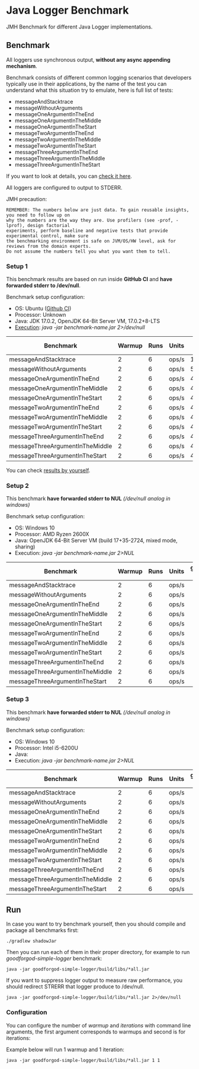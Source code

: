 # Java Logger Benchmark

JMH Benchmark for different Java Logger implementations.

## Benchmark

All loggers use synchronous output, **without any async appending mechanism**.

Benchmark consists of different common logging scenarios that developers typically use in their applications, by the name of the test you can understand what this situation try to emulate, here is full list of tests:
- messageAndStacktrace         
- messageWithoutArguments       
- messageOneArgumentInTheEnd    
- messageOneArgumentInTheMiddle  
- messageOneArgumentInTheStart   
- messageTwoArgumentInTheEnd    
- messageTwoArgumentInTheMiddle 
- messageTwoArgumentInTheStart 
- messageThreeArgumentInTheEnd
- messageThreeArgumentInTheMiddle
- messageThreeArgumentInTheStart

If you want to look at details, you can [check it here](https://github.com/GoodforGod/java-logger-benchmark/tree/master/benchmark/src/main/java/io/goodforgod/benchmark).

All loggers are configured to output to STDERR.

JMH precaution:
```text
REMEMBER: The numbers below are just data. To gain reusable insights, you need to follow up on
why the numbers are the way they are. Use profilers (see -prof, -lprof), design factorial
experiments, perform baseline and negative tests that provide experimental control, make sure
the benchmarking environment is safe on JVM/OS/HW level, ask for reviews from the domain experts.
Do not assume the numbers tell you what you want them to tell.
```

### Setup 1

This benchmark results are based on run inside **GitHub CI** and **have forwarded stderr to /dev/null**.

Benchmark setup configuration:
- OS: Ubuntu ([Github CI](https://github.com/GoodforGod/java-logger-benchmark/actions))
- Processor: Unknown
- Java: JDK 17.0.2, OpenJDK 64-Bit Server VM, 17.0.2+8-LTS
- [Execution](https://github.com/GoodforGod/java-logger-benchmark/blob/master/.github/workflows/gradle.yml#L37-L50): *java -jar benchmark-name.jar 2>/dev/null*

| Benchmark | Warmup | Runs | Units | goodforgod-simple | slf4j-simple | logback | log4j | java-system |
|---|---|---|---|---|---|---|---|---|
| messageAndStacktrace            | 2 | 6 | ops/s | 117365±2118 | 12832±1087 | 118095±2158 | 103683±3284 | 40342±629 |
| messageWithoutArguments         | 2 | 6 | ops/s | 503906±24217 | 176912±13586 | 488800±37822 | 420665±8805 | 40777±617 |
| messageOneArgumentInTheEnd      | 2 | 6 | ops/s | 475680±23021 | 170384±29214 | 450336±4803 | 413645±32625 | 41513±823 |
| messageOneArgumentInTheMiddle   | 2 | 6 | ops/s | 476436±12130 | 190546±13642 | 454803±21936 | 429710±13751 | 41482±1392 |
| messageOneArgumentInTheStart    | 2 | 6 | ops/s | 460164±11014 | 186111±15280 | 444657±2332 | 417252±8034 | 40407±1313 |
| messageTwoArgumentInTheEnd      | 2 | 6 | ops/s | 449377±9286 | 178412±26319 | 440259±3819 | 371821±25846 | 40151±716 |
| messageTwoArgumentInTheMiddle   | 2 | 6 | ops/s | 437624±4854 | 182567±17643 | 439746±12459 | 409443±10546 | 40756±690 |
| messageTwoArgumentInTheStart    | 2 | 6 | ops/s | 433289±16436 | 181263±22115 | 433450±21592 | 387061±7459 | 40064±503 |
| messageThreeArgumentInTheEnd    | 2 | 6 | ops/s | 435443±14175 | 179582±21615 | 427762±34262 | 393146±8272 | 40407±1313 |
| messageThreeArgumentInTheMiddle | 2 | 6 | ops/s | 434948±25266 | 184036±20658 | 420698±32571 | 378362±15518 | 40150±681 |
| messageThreeArgumentInTheStart  | 2 | 6 | ops/s | 441791±26952 | 183132±10275 | 422269±32483 | 398629±7963 | 39304±988 |

You can check [results by yourself](https://github.com/GoodforGod/java-logger-benchmark/actions/runs/1989473193).

### Setup 2

This benchmark **have forwarded stderr to NUL** *(/dev/null analog in windows)*

Benchmark setup configuration:
- OS: Windows 10
- Processor: AMD Ryzen 2600X
- Java: OpenJDK 64-Bit Server VM (build 17+35-2724, mixed mode, sharing)
- Execution: *java -jar benchmark-name.jar 2>NUL*

| Benchmark | Warmup | Runs | Units | goodforgod-simple | slf4j-simple | logback | log4j | java-system |
|---|---|---|---|---|---|---|---|---|
| messageAndStacktrace            | 2 | 6 | ops/s |  |  |  |  |  |
| messageWithoutArguments         | 2 | 6 | ops/s |  |  |  |  |  |
| messageOneArgumentInTheEnd      | 2 | 6 | ops/s |  |  |  |  |  |
| messageOneArgumentInTheMiddle   | 2 | 6 | ops/s |  |  |  |  |  |
| messageOneArgumentInTheStart    | 2 | 6 | ops/s |  |  |  |  |  |
| messageTwoArgumentInTheEnd      | 2 | 6 | ops/s |  |  |  |  |  |
| messageTwoArgumentInTheMiddle   | 2 | 6 | ops/s |  |  |  |  |  |
| messageTwoArgumentInTheStart    | 2 | 6 | ops/s |  |  |  |  |  |
| messageThreeArgumentInTheEnd    | 2 | 6 | ops/s |  |  |  |  |  |
| messageThreeArgumentInTheMiddle | 2 | 6 | ops/s |  |  |  |  |  |
| messageThreeArgumentInTheStart  | 2 | 6 | ops/s |  |  |  |  |  |

### Setup 3

This benchmark **have forwarded stderr to NUL** *(/dev/null analog in windows)*

Benchmark setup configuration:
- OS: Windows 10
- Processor: Intel i5-6200U
- Java: 
- Execution: *java -jar benchmark-name.jar 2>NUL*

| Benchmark | Warmup | Runs | Units | goodforgod-simple | slf4j-simple | logback | log4j | java-system |
|---|---|---|---|---|---|---|---|---|
| messageAndStacktrace            | 2 | 6 | ops/s |  |  |  |  |  |
| messageWithoutArguments         | 2 | 6 | ops/s |  |  |  |  |  |
| messageOneArgumentInTheEnd      | 2 | 6 | ops/s |  |  |  |  |  |
| messageOneArgumentInTheMiddle   | 2 | 6 | ops/s |  |  |  |  |  |
| messageOneArgumentInTheStart    | 2 | 6 | ops/s |  |  |  |  |  |
| messageTwoArgumentInTheEnd      | 2 | 6 | ops/s |  |  |  |  |  |
| messageTwoArgumentInTheMiddle   | 2 | 6 | ops/s |  |  |  |  |  |
| messageTwoArgumentInTheStart    | 2 | 6 | ops/s |  |  |  |  |  |
| messageThreeArgumentInTheEnd    | 2 | 6 | ops/s |  |  |  |  |  |
| messageThreeArgumentInTheMiddle | 2 | 6 | ops/s |  |  |  |  |  |
| messageThreeArgumentInTheStart  | 2 | 6 | ops/s |  |  |  |  |  |


## Run

In case you want to try benchmark yourself, then you should compile and package all benchmarks first:
```shell
./gradlew shadowJar
```

Then you can run each of them in their proper directory, for example to run *goodforgod-simple-logger* benchmark:
```shell
java -jar goodforgod-simple-logger/build/libs/*all.jar
```

If you want to suppress logger output to measure raw performance, you should redirect STRERR that logger produce to /dev/null.
```shell
java -jar goodforgod-simple-logger/build/libs/*all.jar 2>/dev/null
```

### Configuration

You can configure the number of *warmup* and *iterations* with command line arguments, the first argument corresponds to warmups and second is for iterations:

Example below will run 1 warmup and 1 iteration:
```shell
java -jar goodforgod-simple-logger/build/libs/*all.jar 1 1
```